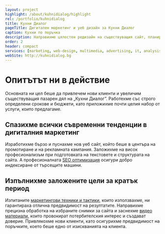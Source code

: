 ```yaml
---
layout: project
highlight: /about/kuhnidialog/highlight
rel: /portfolio/kuhnidialog
title: Кухни Диалог
pageTitle: Дигитален маркетинг и уеб дизайн за Кухни Диалог
caption: Кухни по поръчка
description: Направихме цялостен редизайн на съществуващия сайт, планирахме онлайн реклама, съчетана с работа в социалните мрежи и успяхме да гарантираме възходящ тренд на развитие.
order: 2
header: compact
services: [marketing, web-design, multimedia, advertising, it, analysis]
webSite: http://kuhnidialog.bg
---
```

# Опитътът ни в действие
Основната ни цел беше да привлечем нови клиенти и увеличим съществуващия пазарен дял на „Кухни Диалог”. Работехме със строго определени срокове и бюджети, като приложихме почти целия набор от услуги, които предлагаме. 

## Спазихме всички съвременни тенденции в дигиталния маркетинг
Изработихме бързо и пуснахме нов уеб сайт, който беше в центъра на промотиране и на рекламната кампания. Заложихме на висок професионализъм при подготовката на текстовете и структурата на сайта. А професионалната [SEO оптимизация](./../маркетинг/seo-оптимизация.html) осигури добро индексиране от търсещите машини.

## Изпълнихме заложените цели за кратък период
Изпитаните [маркетингови техники и тактики](./../бизнес-развитие/кухни-диалог/дигитален-маркетинг.html), които използвахме, ни гарантираха отлична предвидимост на резултатите. Направихме прецизна обработка на избраните снимки за сайта и заснехме [видео материали](./../бизнес-развитие/кухни-диалог/видео-маркетинг.html), които провокират потербителския интерес и създават доверие.  Привлякохме нови клиенти, като осигурихме предвидимост на поръчките, което беше едно от изискванията на клиента.